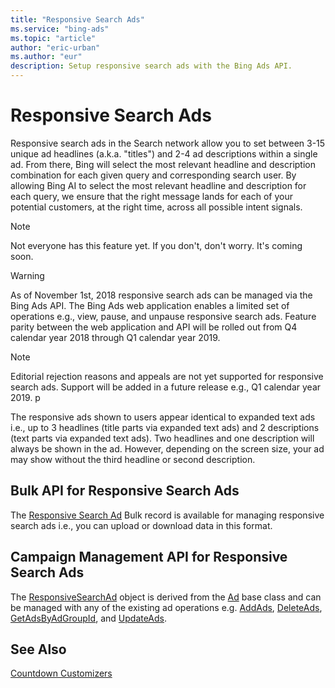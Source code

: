 ```yaml
---
title: "Responsive Search Ads"
ms.service: "bing-ads"
ms.topic: "article"
author: "eric-urban"
ms.author: "eur"
description: Setup responsive search ads with the Bing Ads API.
---
```

# Responsive Search Ads
Responsive search ads in the Search network allow you to set between 3-15 unique ad headlines (a.k.a. "titles") and 2-4 ad descriptions within a single ad. From there, Bing will select the most relevant headline and description combination for each given query and corresponding search user. By allowing Bing AI to select the most relevant headline and description for each query, we ensure that the right message lands for each of your potential customers, at the right time, across all possible intent signals. 

> [!NOTE]
> Not everyone has this feature yet. If you don't, don't worry. It's coming soon. 

> [!WARNING]
> As of November 1st, 2018 responsive search ads can be managed via the Bing Ads API. The Bing Ads web application enables a limited set of operations e.g., view, pause, and unpause responsive search ads. Feature parity between the web application and API will be rolled out from Q4 calendar year 2018 through Q1 calendar year 2019. 

> [!NOTE]
> Editorial rejection reasons and appeals are not yet supported for responsive search ads. Support will be added in a future release e.g., Q1 calendar year 2019. p

The responsive ads shown to users appear identical to expanded text ads i.e., up to 3 headlines (title parts via expanded text ads) and 2 descriptions (text parts via expanded text ads). Two headlines and one description will always be shown in the ad. However, depending on the screen size, your ad may show without the third headline or second description.

## <a name="bulk"></a>Bulk API for Responsive Search Ads
The [Responsive Search Ad](../bulk-service/responsive-search-ad.md) Bulk record is available for managing responsive search ads i.e., you can upload or download data in this format.

## <a name="campaign"></a>Campaign Management API for Responsive Search Ads
The [ResponsiveSearchAd](../campaign-management-service/responsivesearchad.md) object is derived from the [Ad](../campaign-management-service/ad.md) base class and can be managed with any of the existing ad operations e.g. [AddAds](../campaign-management-service/addads.md), [DeleteAds](../campaign-management-service/deleteads.md), [GetAdsByAdGroupId](../campaign-management-service/getadsbyadgroupid.md), and [UpdateAds](../campaign-management-service/updateads.md). 

## See Also
[Countdown Customizers](countdown-customizers.md)  